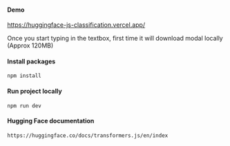 #### Demo

https://huggingface-js-classification.vercel.app/

Once you start typing in the textbox, first time it will download modal locally (Approx 120MB)

#### Install packages

```
npm install
```

#### Run project locally

```
npm run dev
```

#### Hugging Face documentation

```
https://huggingface.co/docs/transformers.js/en/index
```
